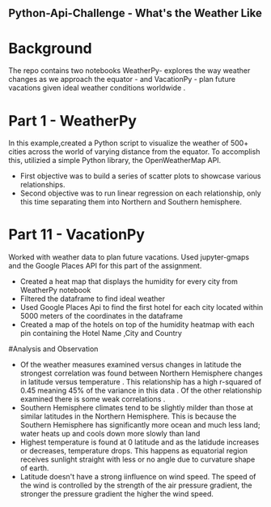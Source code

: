 ## Python-Api-Challenge - What's the Weather Like

# Background 
The repo contains two notebooks WeatherPy- explores the way weather changes as we approach the equator - and VacationPy - plan future vacations given ideal weather conditions worldwide . 

# Part 1 - WeatherPy
In this example,created a Python script to visualize the weather of 500+ cities across the world of varying distance from the equator. To accomplish this, utilizied a simple Python library, the OpenWeatherMap API.
* First objective was to build a series of scatter plots to showcase various relationships.
* Second objective was to run linear regression on each relationship, only this time separating them into Northern and Southern hemisphere.

# Part 11 - VacationPy
 Worked with weather data to plan future vacations. Used jupyter-gmaps and the Google Places API for this part of the assignment.
 * Created a heat map that displays the humidity for every city from WeatherPy notebook
 * Filtered the dataframe to find ideal weather 
 * Used Google Places Api to find the first hotel for each city located within 5000 meters of the coordinates in the dataframe 
 * Created a map of the hotels on top of the humidity heatmap with each pin containing the Hotel Name ,City and Country
 
 #Analysis and Observation
 
* Of the weather measures examined versus changes in latitude the strongest correlation was found between Northern Hemisphere changes in latitude versus temperature . This relationship has a high r-squared of 0.45 meaning 45% of the variance in this data . Of the other relationship examined there is some weak correlations .
* Southern Hemisphere climates tend to be slightly milder than those at similar latitudes in the Northern Hemisphere. This is because the Southern Hemisphere has significantly more ocean and much less land; water heats up and cools down more slowly than land
* Highest temperature is found at 0 latitude and as the latidude increases or decreases, temperature drops. This happens as equatorial region receives sunlight straight with less or no angle due to curvature shape of earth.
* Latitude doesn't have a strong iinfluence on wind speed. The speed of the wind is controlled by the strength of the air pressure gradient, the stronger the pressure gradient the higher the wind speed.




